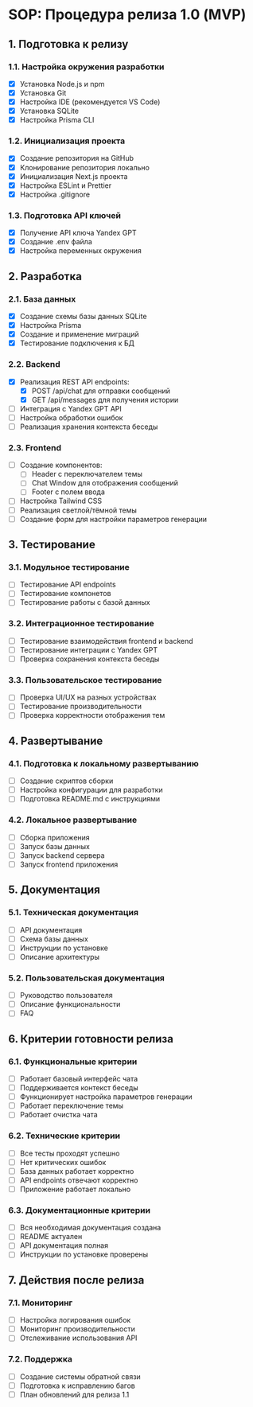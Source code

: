 # SOP: Процедура релиза 1.0 (MVP)

## 1. Подготовка к релизу

### 1.1. Настройка окружения разработки
- [x] Установка Node.js и npm
- [x] Установка Git
- [x] Настройка IDE (рекомендуется VS Code)
- [x] Установка SQLite
- [x] Настройка Prisma CLI

### 1.2. Инициализация проекта
- [x] Создание репозитория на GitHub
- [x] Клонирование репозитория локально
- [x] Инициализация Next.js проекта
- [x] Настройка ESLint и Prettier
- [x] Настройка .gitignore

### 1.3. Подготовка API ключей
- [x] Получение API ключа Yandex GPT
- [x] Создание .env файла
- [x] Настройка переменных окружения

## 2. Разработка

### 2.1. База данных
- [x] Создание схемы базы данных SQLite
- [x] Настройка Prisma
- [x] Создание и применение миграций
- [x] Тестирование подключения к БД

### 2.2. Backend
- [x] Реализация REST API endpoints:
  - [x] POST /api/chat для отправки сообщений
  - [x] GET /api/messages для получения истории
- [ ] Интеграция с Yandex GPT API
- [ ] Настройка обработки ошибок
- [ ] Реализация хранения контекста беседы

### 2.3. Frontend
- [ ] Создание компонентов:
  - [ ] Header с переключателем темы
  - [ ] Chat Window для отображения сообщений
  - [ ] Footer с полем ввода
- [ ] Настройка Tailwind CSS
- [ ] Реализация светлой/тёмной темы
- [ ] Создание форм для настройки параметров генерации

## 3. Тестирование

### 3.1. Модульное тестирование
- [ ] Тестирование API endpoints
- [ ] Тестирование компонетов
- [ ] Тестирование работы с базой данных

### 3.2. Интеграционное тестирование
- [ ] Тестирование взаимодействия frontend и backend
- [ ] Тестирование интеграции с Yandex GPT
- [ ] Проверка сохранения контекста беседы

### 3.3. Пользовательское тестирование
- [ ] Проверка UI/UX на разных устройствах
- [ ] Тестирование производительности
- [ ] Проверка корректности отображения тем

## 4. Развертывание

### 4.1. Подготовка к локальному развертыванию
- [ ] Создание скриптов сборки
- [ ] Настройка конфигурации для разработки
- [ ] Подготовка README.md с инструкциями

### 4.2. Локальное развертывание
- [ ] Сборка приложения
- [ ] Запуск базы данных
- [ ] Запуск backend сервера
- [ ] Запуск frontend приложения

## 5. Документация

### 5.1. Техническая документация
- [ ] API документация
- [ ] Схема базы данных
- [ ] Инструкции по установке
- [ ] Описание архитектуры

### 5.2. Пользовательская документация
- [ ] Руководство пользователя
- [ ] Описание функциональности
- [ ] FAQ

## 6. Критерии готовности релиза

### 6.1. Функциональные критерии
- [ ] Работает базовый интерфейс чата
- [ ] Поддерживается контекст беседы
- [ ] Функционирует настройка параметров генерации
- [ ] Работает переключение темы
- [ ] Работает очистка чата

### 6.2. Технические критерии
- [ ] Все тесты проходят успешно
- [ ] Нет критических ошибок
- [ ] База данных работает корректно
- [ ] API endpoints отвечают корректно
- [ ] Приложение работает локально

### 6.3. Документационные критерии
- [ ] Вся необходимая документация создана
- [ ] README актуален
- [ ] API документация полная
- [ ] Инструкции по установке проверены

## 7. Действия после релиза

### 7.1. Мониторинг
- [ ] Настройка логирования ошибок
- [ ] Мониторинг производительности
- [ ] Отслеживание использования API

### 7.2. Поддержка
- [ ] Создание системы обратной связи
- [ ] Подготовка к исправлению багов
- [ ] План обновлений для релиза 1.1 